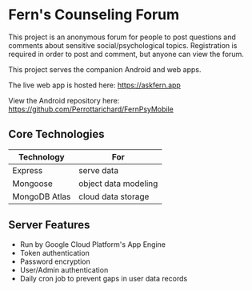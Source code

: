# Fern's Counseling Forum

This project is an anonymous forum for people to post questions and comments about sensitive social/psychological topics. Registration is required in order to post and comment, but anyone can view the forum.

This project serves the companion Android and web apps.

The live web app is hosted here: https://askfern.app

View the Android repository here: https://github.com/Perrottarichard/FernPsyMobile

## Core Technologies

| Technology    | For                  |
| ------------- | -------------------- |
| Express       | serve data           |
| Mongoose      | object data modeling |
| MongoDB Atlas | cloud data storage   |

## Server Features

- Run by Google Cloud Platform's App Engine
- Token authentication
- Password encryption
- User/Admin authentication
- Daily cron job to prevent gaps in user data records
